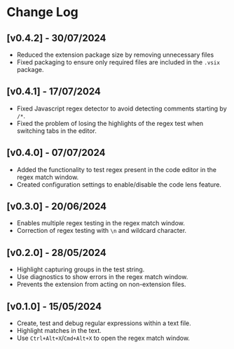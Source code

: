 # Change Log

## [v0.4.2] - 30/07/2024

- Reduced the extension package size by removing unnecessary files
- Fixed packaging to ensure only required files are included in the `.vsix` package.

## [v0.4.1] - 17/07/2024

- Fixed Javascript regex detector to avoid detecting comments starting by `/*`.
- Fixed the problem of losing the highlights of the regex test when switching tabs in the editor.

## [v0.4.0] - 07/07/2024

- Added the functionality to test regex present in the code editor in the regex match window.
- Created configuration settings to enable/disable the code lens feature.

## [v0.3.0] - 20/06/2024

- Enables multiple regex testing in the regex match window.
- Correction of regex testing with `\n` and wildcard character.

## [v0.2.0] - 28/05/2024

- Highlight capturing groups in the test string.
- Use diagnostics to show errors in the regex match window.
- Prevents the extension from acting on non-extension files.

## [v0.1.0] - 15/05/2024

- Create, test and debug regular expressions within a text file.
- Highlight matches in the text.
- Use `Ctrl+Alt+X`/`Cmd+Alt+X` to open the regex match window.
